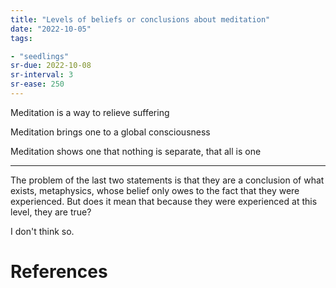 ```yaml
---
title: "Levels of beliefs or conclusions about meditation"
date: "2022-10-05"
tags:

- "seedlings"
sr-due: 2022-10-08
sr-interval: 3
sr-ease: 250
---
```


Meditation is a way to relieve suffering

Meditation brings one to a global consciousness

Meditation shows one that nothing is separate, that all is one

---

The problem of the last two statements is that they are a conclusion of what exists, metaphysics, whose belief only owes to the fact that they were experienced. But does it mean that because they were experienced at this level, they are true?

I don't think so.

# References